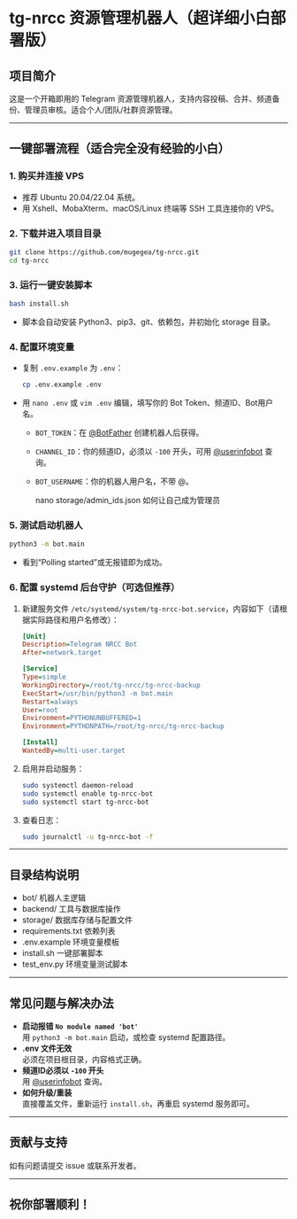 # tg-nrcc 资源管理机器人（超详细小白部署版）

## 项目简介
这是一个开箱即用的 Telegram 资源管理机器人，支持内容投稿、合并、频道备份、管理员审核。适合个人/团队/社群资源管理。

---

## 一键部署流程（适合完全没有经验的小白）

### 1. 购买并连接 VPS
- 推荐 Ubuntu 20.04/22.04 系统。
- 用 Xshell、MobaXterm、macOS/Linux 终端等 SSH 工具连接你的 VPS。

### 2. 下载并进入项目目录
```bash
git clone https://github.com/mugegea/tg-nrcc.git
cd tg-nrcc
```

### 3. 运行一键安装脚本
```bash
bash install.sh
```
- 脚本会自动安装 Python3、pip3、git、依赖包，并初始化 storage 目录。

### 4. 配置环境变量
- 复制 `.env.example` 为 `.env`：
  ```bash
  cp .env.example .env
  ```
- 用 `nano .env` 或 `vim .env` 编辑，填写你的 Bot Token、频道ID、Bot用户名。
  - `BOT_TOKEN`：在 [@BotFather](https://t.me/BotFather) 创建机器人后获得。
  - `CHANNEL_ID`：你的频道ID，必须以 `-100` 开头，可用 [@userinfobot](https://t.me/userinfobot) 查询。
  - `BOT_USERNAME`：你的机器人用户名，不带 @。

     nano storage/admin_ids.json  如何让自己成为管理员


### 5. 测试启动机器人
```bash
python3 -m bot.main
```
- 看到“Polling started”或无报错即为成功。

### 6. 配置 systemd 后台守护（可选但推荐）
1. 新建服务文件 `/etc/systemd/system/tg-nrcc-bot.service`，内容如下（请根据实际路径和用户名修改）：
    ```ini
    [Unit]
    Description=Telegram NRCC Bot
    After=network.target

    [Service]
    Type=simple
    WorkingDirectory=/root/tg-nrcc/tg-nrcc-backup
    ExecStart=/usr/bin/python3 -m bot.main
    Restart=always
    User=root
    Environment=PYTHONUNBUFFERED=1
    Environment=PYTHONPATH=/root/tg-nrcc/tg-nrcc-backup

    [Install]
    WantedBy=multi-user.target
    ```
2. 启用并启动服务：
    ```bash
    sudo systemctl daemon-reload
    sudo systemctl enable tg-nrcc-bot
    sudo systemctl start tg-nrcc-bot
    ```
3. 查看日志：
    ```bash
    sudo journalctl -u tg-nrcc-bot -f
    ```

---

## 目录结构说明
- bot/         机器人主逻辑
- backend/     工具与数据库操作
- storage/     数据库存储与配置文件
- requirements.txt  依赖列表
- .env.example 环境变量模板
- install.sh   一键部署脚本
- test_env.py  环境变量测试脚本

---

## 常见问题与解决办法

- **启动报错 `No module named 'bot'`**  
  用 `python3 -m bot.main` 启动，或检查 systemd 配置路径。
- **.env 文件无效**  
  必须在项目根目录，内容格式正确。
- **频道ID必须以 `-100` 开头**  
  用 [@userinfobot](https://t.me/userinfobot) 查询。
- **如何升级/重装**  
  直接覆盖文件，重新运行 `install.sh`，再重启 systemd 服务即可。

---

## 贡献与支持
如有问题请提交 issue 或联系开发者。

---

## 祝你部署顺利！ 

